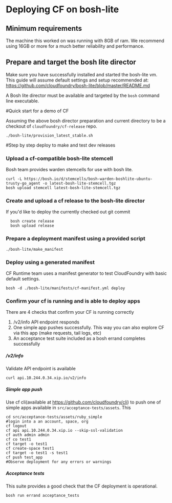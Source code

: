 # Deploying CF on bosh-lite

## Minimum requirements

The machine this worked on was running with 8GB of ram. We recommend using 16GB or more for a much better reliability and performance.

## Prepare and target the bosh lite director

Make sure you have successfully installed and started the bosh-lite vm. This guide will assume default settings and setup recommended at:
https://github.com/cloudfoundry/bosh-lite/blob/master/README.md

A Bosh lite director must be available and targeted by the `bosh` command line executable.

#Quick start for a demo of CF

Assuming the above bosh director preparation and current directory to be a checkout of `cloudfoundry/cf-release` repo.

```
./bosh-lite/provision_latest_stable.sh
```

#Step by step deploy to make and test dev releases

### Upload a cf-compatible bosh-lite stemcell

Bosh team provides warden stemcells for use with bosh lite.

```
curl -L https://bosh.io/d/stemcells/bosh-warden-boshlite-ubuntu-trusty-go_agent -o latest-bosh-lite-stemcell.tgz
bosh upload stemcell latest-bosh-lite-stemcell.tgz
```

### Create and upload a cf release to the bosh-lite director

If you'd like to deploy the currently checked out git commit 

```
  bosh create release
  bosh upload release
```

### Prepare a deployment manifest using a provided script

```
./bosh-lite/make_manifest
```

### Deploy using a generated manifest

CF Runtime team uses a manifest generator to test CloudFoundry with basic default settings.

```
bosh -d ./bosh-lite/manifests/cf-manifest.yml deploy
```

### Confirm your cf is running and is able to deploy apps

There are 4 checks that confirm your CF is running correctly

1. /v2/info API endpoint responds
1. One simple app pushes successfully. This way you can also explore CF via this app (make requests, tail logs, etc)
1. An acceptance test suite included as a bosh errand completes successfully

##### /v2/info
Validate API endpoint is available

```
curl api.10.244.0.34.xip.io/v2/info
```

##### Simple app push
Use cf cli(available at https://github.com/cloudfoundry/cli) to push one of simple apps available in `src/acceptance-tests/assets`. This 

```
cd src/acceptance-tests/assets/ruby_simple
#login into a an account, space, org
cf logout
cf api api.10.244.0.34.xip.io --skip-ssl-validation
cf auth admin admin
cf co test1
cf target -o test1
cf create-space test1
cf target -o test1 -s test1
cf push test_app
#Observe deployment for any errors or warnings
```

##### Acceptance tests

This suite provides a good check that the CF deployment is operational.
```
bosh run errand acceptance_tests
```
